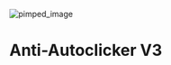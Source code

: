 ![pimped_image](https://github.com/user-attachments/assets/739d1270-6358-43c0-98df-f12d1903dde7)
# Anti-Autoclicker V3
